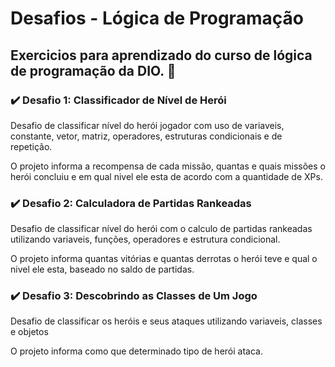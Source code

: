 # Desafios - Lógica de Programação

## Exercicios para aprendizado do curso de lógica de programação da DIO. 📝

### ✔️ Desafio 1: Classificador de Nível de Herói 
Desafio de classificar nível do herói jogador com uso de variaveis, constante, vetor, matriz, operadores, estruturas condicionais e de repetição.

O projeto informa a recompensa de cada missão, quantas e quais missões o herói concluiu e em qual nivel ele esta de acordo com a quantidade de XPs.

### ✔️ Desafio 2: Calculadora de Partidas Rankeadas
Desafio de classificar nível do herói com o calculo de partidas rankeadas utilizando variaveis, funções, operadores e estrutura condicional.

O projeto informa quantas vitórias e quantas derrotas o herói teve e qual o nivel ele esta, baseado no saldo de partidas.

### ✔️ Desafio 3: Descobrindo as Classes de Um Jogo
Desafio de classificar os heróis e seus ataques utilizando variaveis, classes e objetos

O projeto informa como que determinado tipo de herói ataca.

